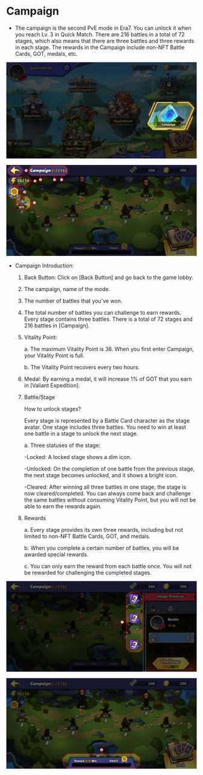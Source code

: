 # Campaign

* The campaign is the second PvE mode in Era7. You can unlock it when you reach Lv. 3 in Quick Match. There are 216 battles in a total of 72 stages, which also means that there are three battles and three rewards in each stage. The rewards in the Campaign include non-NFT Battle Cards, GOT, medals, etc.

![](../../.gitbook/assets/marketplace.jpg)

![](../../.gitbook/assets/1.png)

*   Campaign Introduction:

    1. Back Button: Click on \[Back Button] and go back to the game lobby.
    2. The campaign, name of the mode.
    3. The number of battles that you’ve won.
    4. The total number of battles you can challenge to earn rewards. Every stage contains three battles. There is a total of 72 stages and 216 battles in \[Campaign].
    5.  Vitality Point:

        a.    The maximum Vitality Point is 36. When you first enter Campaign, your Vitality Point is full.

        b.    The Vitality Point recovers every two hours.
    6. Medal: By earning a medal, it will increase 1% of GOT that you earn in \[Valiant Expedition].
    7.  Battle/Stage

        How to unlock stages?

        Every stage is represented by a Battle Card character as the stage avatar. One stage includes three battles. You need to win at least one battle in a stage to unlock the next stage.

        a.    Three statuses of the stage:

        \-Locked: A locked stage shows a dim icon.

        \-Unlocked: On the completion of one battle from the previous stage, the next stage becomes unlocked, and it shows a bright icon.

        \-Cleared: After winning all three battles in one stage, the stage is now cleared/completed. You can always come back and challenge the same battles without consuming Vitality Point, but you will not be able to earn the rewards again.
    8.  Rewards

        a.    Every stage provides its own three rewards, including but not limited to non-NFT Battle Cards, GOT, and medals.

        b.    When you complete a certain number of battles, you will be awarded special rewards.

        c.    You can only earn the reward from each battle once. You will not be rewarded for challenging the completed stages.



![](../../.gitbook/assets/2.png)

![](../../.gitbook/assets/3.png)
